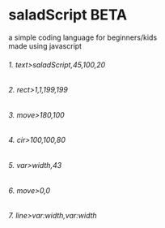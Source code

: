 # saladScript BETA
a simple coding language for beginners/kids   
made using javascript

###### 1. text>saladScript,45,100,20

###### 2. rect>1,1,199,199

###### 3. move>180,100

###### 4. cir>100,100,80

###### 5. var>width,43

###### 6. move>0,0

###### 7. line>var:width,var:width

